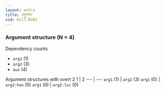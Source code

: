 ```yaml
---
layout: entry
title: འགུགས་
vid: Hill:0281
---
```

### Argument structure (N = 4)
Dependency counts
* `arg1` (1)
* `arg2` (3)
* `aux` (4)


Argument structures with overt 2
1 | 2
--- | ---
`arg1` (1) | `arg2` (3)
`arg1` (0) | `arg2:hon` (0)
`arg1` (0) | `arg2:lvc` (0)
